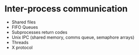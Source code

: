 # Inter-process communication

* Shared files
* FIFO Queues
* Subprocesses return codes
* Unix IPC (shared memory, comms queue, semaphore arrays)
* Threads
* X protocol
